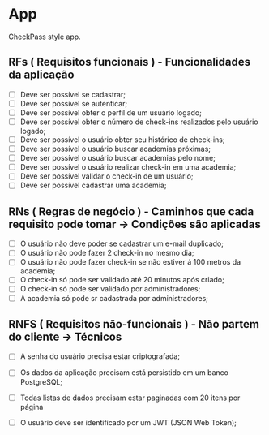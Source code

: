 # App

CheckPass style app.

## RFs ( Requisitos funcionais ) - Funcionalidades da aplicação

- [ ] Deve ser possível se cadastrar; 
- [ ] Deve ser possível se autenticar;
- [ ] Deve ser possível obter o perfil de um usuário logado;
- [ ] Deve ser possível obter o número de check-ins realizados pelo usuário logado;
- [ ] Deve ser possível o usuário obter seu histórico de check-ins;
- [ ] Deve ser possível o usuário buscar academias próximas; 
- [ ] Deve ser possível o usuário buscar academias pelo nome;
- [ ] Deve ser possível o usuário realizar check-in em uma academia;
- [ ] Deve ser possível validar o check-in de um usuário;
- [ ] Deve ser possível cadastrar uma academia;

## RNs ( Regras de negócio ) - Caminhos que cada requisito pode tomar -> Condições são aplicadas

- [ ] O usuário não deve poder se cadastrar um e-mail duplicado;
- [ ] O usuário não pode fazer 2 check-in no mesmo dia; 
- [ ] O usuário não pode fazer check-in se não estiver á 100 metros da academia; 
- [ ] O check-in só pode ser validado até 20 minutos após criado;
- [ ] O check-in só pode ser validado por administradores;
- [ ] A academia só pode sr cadastrada por administradores;

## RNFS ( Requisitos não-funcionais ) - Não partem do cliente -> Técnicos 

- [ ] A senha do usuário precisa estar criptografada;
- [ ] Os dados da aplicação precisam está persistido em um banco PostgreSQL;
- [ ] Todas listas de dados precisam estar paginadas com 20 itens por página
- [ ] O usuário deve ser identificado por um JWT (JSON Web Token);


